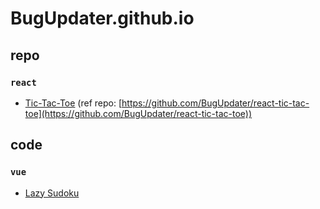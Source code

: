 # BugUpdater.github.io

## repo

### `react`
- [Tic-Tac-Toe](https://bugupdater.github.io/repo/react/tic-tac-toe/index.html) (ref repo: [https://github.com/BugUpdater/react-tic-tac-toe](https://github.com/BugUpdater/react-tic-tac-toe))

## code

### `vue`
- [Lazy Sudoku](https://bugupdater.github.io/code/vue/lazy-sudoku/index.html)
